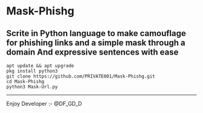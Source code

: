 # Mask-Phishg
Scrite in Python language to make camouflage for phishing links and a simple mask through a domain And expressive sentences with ease 
---------------------------------  
```
apt update && apt upgrade 
pkg install python3
git clone https://github.com/PRIVATE001/Mask-Phishg.git
cd Mask-Phishg
python3 Mask-Url.py
```
---------------------------------  
Enjoy Developer :- @DF_GD_D 
